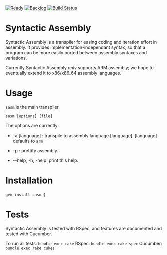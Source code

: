 [![Ready](https://badge.waffle.io/sasm/sasm.png?label=ready&title=Ready)](https://waffle.io/sasm/sasm) [![Backlog](https://badge.waffle.io/sasm/sasm.png?label=backlog&title=Stagnant)](https://waffle.io/sasm/sasm) [![Build Status](https://travis-ci.org/sasm/sasm.svg?branch=master)](https://travis-ci.org/sasm/sasm)

Syntactic Assembly
==================

Syntactic Assembly is a transpiler for easing coding and iteration effort in assembly.
It provides implementation-independant syntax, so that a program can be more easily ported between assembly syntaxes and variations.

Currently Syntactic Assembly *only* supports ARM assembly; we hope to eventually extend it to x86/x86_64 assembly languages.

Usage
=====

`sasm` is the main transpiler.
````
sasm [options] [file]
````
    
The options are currently:
    
* -a [language] : transpile to assembly language [language]. [language] defaults to `arm`

* -p : prettify assembly.

* --help, -h, -help: print this help.

Installation
============

`gem install sasm` ;)


Tests
======

Syntactic Assembly is tested with RSpec, and features are documented and tested with Cucumber.

To run all tests: `bundle exec rake`
RSpec: `bundle exec rake spec`
Cucumber: `bundle exec rake cukes`
